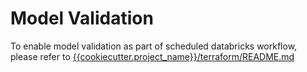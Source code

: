 # Model Validation
To enable model validation as part of scheduled databricks workflow, please refer to [{{cookiecutter.project_name}}/terraform/README.md](../terraform/README.md#setting-up-model-validation)
